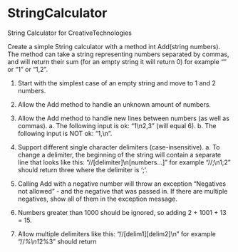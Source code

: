# StringCalculator
String Calculator for CreativeTechnologies

Create a simple String calculator with a method int Add(string numbers).
The method can take a string representing numbers separated by commas, and will return their sum
(for an empty string it will return 0) for example “” or “1” or “1,2”.

1. Start with the simplest case of an empty string and move to 1 and 2 numbers.

2. Allow the Add method to handle an unknown amount of numbers.

3. Allow the Add method to handle new lines between numbers (as well as commas).
    a. The following input is ok: “1\n2,3” (will equal 6).
    b. The following input is NOT ok: “1,\n”.

4. Support different single character delimiters (case-insensitive).
    a. To change a delimiter, the beginning of the string will contain a separate line that looks like
    this: “//[delimiter]\n[numbers...]”
    for example “//;\n1;2” should return three where the delimiter
    is ‘;’.

5. Calling Add with a negative number will throw an exception “Negatives not allowed” - and the negative
    that was passed in.
    If there are multiple negatives, show all of them in the exception message.

6. Numbers greater than 1000 should be ignored, so adding 2 + 1001 + 13 = 15.

7. Allow multiple delimiters like this: “//[delim1][delim2]\n” for example “//*%\n1*2%3” should return
